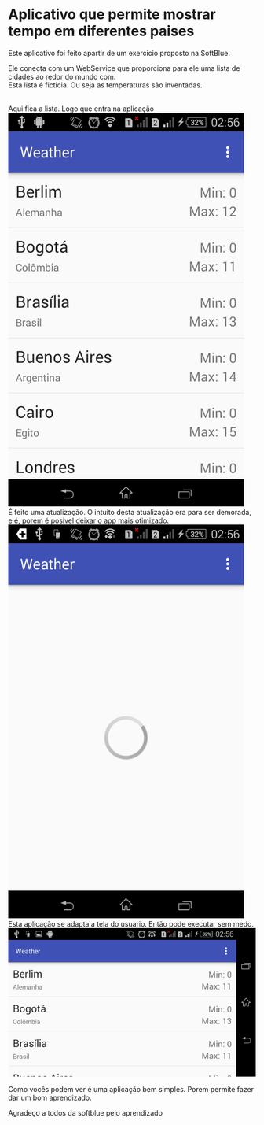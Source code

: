 <h1>Aplicativo que permite mostrar tempo em diferentes paises</h1>

<p>
     Este aplicativo foi feito apartir de um exercicio proposto na SoftBlue.
</p>

<p>
     Ele conecta com um WebService que proporciona para ele uma lista de cidades ao redor do mundo com.
     <br>Esta lista é ficticia. Ou seja as temperaturas são inventadas.</br>
</p>

<br>
Aqui fica a lista. Logo que entra na aplicação
<br>
<img src="screenshot1.png" />

<br>
É feito uma atualização. O intuito desta atualização era para ser demorada, e é, porem é posivel deixar o app mais otimizado.
<br>
<img src="screenshot2.png" />

<br>
Esta aplicação se adapta a tela do usuario. Então pode executar sem medo.
<br>
<img src="screenshot3.png" />


<p>
     Como vocês podem ver é uma aplicação bem simples.
     Porem permite fazer dar um bom aprendizado.
</p>

<p>
     Agradeço a todos da softblue pelo aprendizado
</p>
